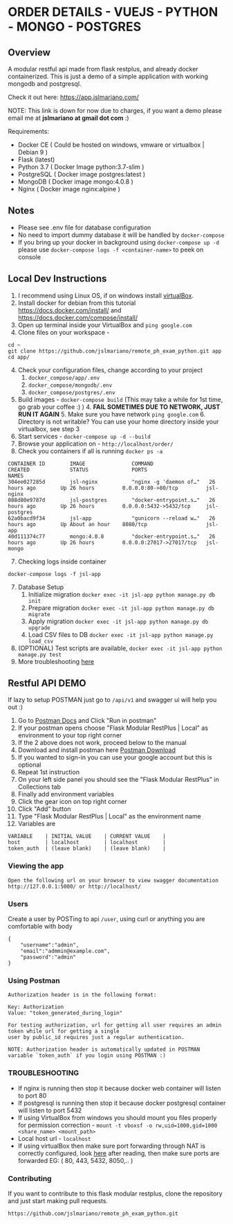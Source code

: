 # ORDER DETAILS - VUEJS - PYTHON - MONGO - POSTGRES

## Overview

A modular restful api made from flask restplus, and already docker containerized. This is just a demo of a simple application with working mongodb and postgresql.

Check it out here: https://app.jslmariano.com/

NOTE: This link is down for now due to charges, if you want a demo please email me at **jslmariano at gmail dot com** :)

Requirements:

- Docker CE ( Could be hosted on windows, vmware or virtualbox | Debian 9 )
- Flask (latest)
- Python 3.7 ( Docker Image  python:3.7-slim )
- PostgreSQL ( Docker image postgres:latest )
- MongoDB ( Docker image mongo:4.0.8 )
- Nginx ( Docker image nginx:alpine )

## Notes

- Please see .env file for database configuration
- No need to import dummy database it will be handled by `docker-compose`
- If you bring up your docker in background using `docker-compose up -d`  please use `docker-compose logs -f <container-name>` to peek on console


## Local Dev Instructions

1. I recommend using Linux OS, if on windows install [virtualBox](https://www.wikihow.com/Install-VirtualBox).
2. Install docker for debian from this tutorial https://docs.docker.com/install/ and https://docs.docker.com/compose/install/
3. Open up terminal inside your VirtualBox and `ping google.com`
2. Clone files on your workspace - 
```
cd ~
git clone https://github.com/jslmariano/remote_ph_exam_python.git app
cd app/
```
4. Check your configuration files, change according to your project
    1. `docker_compose/app/.env`
    1. `docker_compose/mongodb/.env`
    1. `docker_compose/postgres/.env`
4. Build images - `docker-compose build` (This may take a while for 1st time, go grab your coffee :) )
    4. **FAIL SOMETIMES DUE TO NETWORK, JUST RUN IT AGAIN**
    5. Make sure you have network `ping google.com`
    6. Directory is not writable? You can use your home directory inside your virtualbox, see step 3
5. Start services - `docker-compose up -d --build`
6. Browse your application on - `http://localhost/order/`
7. Check you containers if all is running `docker ps -a`
```
CONTAINER ID        IMAGE               COMMAND                  CREATED             STATUS              PORTS                      NAMES
304ee027285d        jsl-nginx           "nginx -g 'daemon of…"   26 hours ago        Up 26 hours         0.0.0.0:80->80/tcp         jsl-nginx
088d80e9787d        jsl-postgres        "docker-entrypoint.s…"   26 hours ago        Up 26 hours         0.0.0.0:5432->5432/tcp     jsl-postgres
62a0bacd9f34        jsl-app             "gunicorn --reload w…"   26 hours ago        Up About an hour    8080/tcp                   jsl-app
40d111374c77        mongo:4.0.8         "docker-entrypoint.s…"   26 hours ago        Up 26 hours         0.0.0.0:27017->27017/tcp   jsl-mongo

```
7. Checking logs inside container
```
docker-compose logs -f jsl-app
```
7. Database Setup   
   1. Initialize migration `docker exec -it jsl-app python manage.py db init`
   1. Prepare migration `docker exec -it jsl-app python manage.py db migrate`
   1. Apply migration `docker exec -it jsl-app python manage.py db upgrade`
   1. Load CSV files to DB  `docker exec -it jsl-app python manage.py load_csv`
8. (OPTIONAL) Test scripts are available, `docker exec -it jsl-app python manage.py test`
9. More troubleshooting [here](#troubleshooting)


## Restful API DEMO

If lazy to setup POSTMAN just go to `/api/v1` and swagger ui will help you out :)

1. Go to [Postman Docs](https://documenter.getpostman.com/view/6907051/Szmh2wHN?version=latest) and Click "Run in postman"
1. If your postman opens choose "Flask Modular RestPlus | Local" as environment to your top right corner
1. If the 2 above does not work, proceed below to the manual
1. Download and install postman here [Postman Download](https://www.postman.com/downloads/)
1. If you wanted to sign-in you can use your google account but this is optional
1. Repeat 1st instruction
1. On your left side panel you should see the "Flask Modular RestPlus" in Collections tab
1. Finally add environment variables
1. Click the gear icon on top right corner
1. Click "Add" button
1. Type "Flask Modular RestPlus | Local" as the environment name
1. Variables are
```
VARIABLE    | INITIAL VALUE    | CURRENT VALUE    |
host        | localhost        | localhost        |
token_auth  | (leave blank)    | (leave blank)    |
```

### Viewing the app ###

    Open the following url on your browser to view swagger documentation
    http://127.0.0.1:5000/ or http://localhost/


### Users ###

Create a user by POSTing to api `/user`, using curl or anything you are comfortable
with body
```
{
    "username":"admin",
    "email":"admmin@example.com",
    "password":"admin"
}
```

### Using Postman ####

    Authorization header is in the following format:

    Key: Authorization
    Value: "token_generated_during_login"

    For testing authorization, url for getting all user requires an admin token while url for getting a single
    user by public_id requires just a regular authentication.

    NOTE: Authorization header is automatically updated in POSTMAN variable `token_auth` if you login using POSTMAN :)


### TROUBLESHOOTING

- If nginx is running then stop it because docker web container will listen to port 80
- If postgresql is running then stop it because docker postgresql container will listen to port 5432
- If using VirtualBox from windows you should mount you files properly for permission correction - `mount -t vboxsf -o rw,uid=1000,gid=1000 <share_name> <mount_path>`
- Local host url - `localhost`
- If using virtualBox then make sure port forwarding through NAT is correctly configured, look [here](https://www.howtogeek.com/122641/how-to-forward-ports-to-a-virtual-machine-and-use-it-as-a-server/) after reading, then make sure ports are forwarded EG: ( 80, 443, 5432, 8050,..  )


### Contributing
If you want to contribute to this flask modular restplus, clone the repository and just start making pull requests.

```
https://github.com/jslmariano/remote_ph_exam_python.git
```
